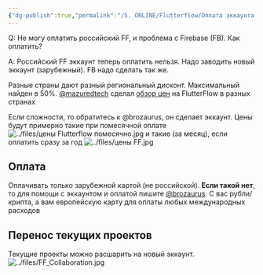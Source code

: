 ```yaml
---
{"dg-publish":true,"permalink":"/5. ONLINE/Flutterflow/Оплата эккаунта FlutterFlow/","created":"2024-10-23T10:26:26.519-03:00","updated":"2024-11-03T11:00:44.007-03:00"}
---
```



Q: Не могу оплатить российский FF, и проблема с Firebase (FB). Как оплатить?

A:  Российский FF эккаунт теперь оплатить нельзя. Надо заводить новый эккаунт (зарубежный). FB надо сделать так же. 

Разные страны дают разный региональный дисконт. Максимальный найден в 50%. [@mazuredtech](https://t.me/mazuredtech) сделал [обзор цен](https://docs.google.com/spreadsheets/d/1c1LVyONCnb35fZ4mF9WEzgMGRpGqvrn_YroNqaVlTBk/) на FlutterFlow в разных странах

Если сложности, то обратитесь к @brozaurus, он сделает эккаунт.
Цены будут примерно такие при помесячной оплате
![../files/цены Flutterflow помесячно.jpg](/img/user/5.%20ONLINE/files/%D1%86%D0%B5%D0%BD%D1%8B%20Flutterflow%20%D0%BF%D0%BE%D0%BC%D0%B5%D1%81%D1%8F%D1%87%D0%BD%D0%BE.jpg)
и такие (за месяц), если оплатить сразу за год
![../files/цены FF.jpg](/img/user/5.%20ONLINE/files/%D1%86%D0%B5%D0%BD%D1%8B%20FF.jpg)

## Оплата
Оплачивать только зарубежной картой (не российской).
**Если такой нет**, то для помощи с эккаунтом и оплатой пишите [@brozaurus](https://t.me/brozaurus).
С вас рубли/крипта, а вам европейскую карту для оплаты любых международных расходов
## Перенос текущих проектов
Текущие проекты можно расшарить на новый эккаунт.
![../files/FF_Collaboration.jpg](/img/user/5.%20ONLINE/files/FF_Collaboration.jpg)
